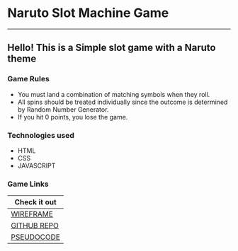 # Naruto Slot Machine Game
___
## Hello! This is a Simple slot game with a Naruto theme

### Game Rules 

- You must land a combination of matching symbols when they roll.
- All spins should be treated individually since the outcome is determined by Random Number Generator.
- If you hit 0 points, you lose the game.

### Technologies used
- HTML
- CSS
- JAVASCRIPT

### Game Links

| Check it out |
| ------------ |
|[WIREFRAME](https://www.figma.com/proto/LzGgt5KdB81m0cQzQubkTm/Naruto-Slot-Machine-Game?node-id=5%3A23&scaling=min-zoom&page-id=0%3A1) |
| [GITHUB REPO](https://github.com/BDukesuwu/Naruto-Slot-Machine-Game) |
|[PSEUDOCODE](https://docs.google.com/document/d/1MT2TdjnlCMnCaqgLnQ9KKwn3EiEnILEbIfbRkWJdWn4/edit?usp=sharing) |
